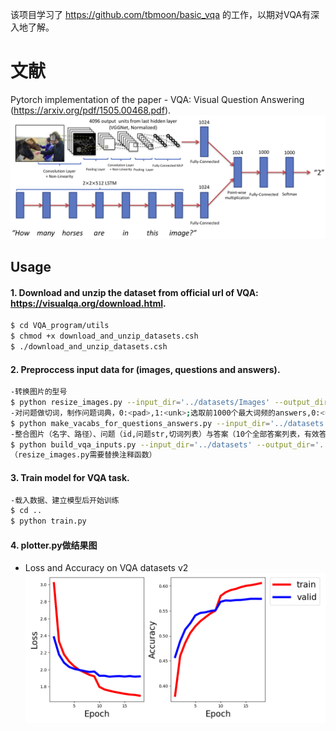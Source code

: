 该项目学习了 https://github.com/tbmoon/basic_vqa 的工作，以期对VQA有深入地了解。
# 文献
Pytorch implementation of the paper - VQA: Visual Question Answering (https://arxiv.org/pdf/1505.00468.pdf).
![model](./png/basic_model.png)

## Usage 
#### 1. Download and unzip the dataset from official url of VQA: https://visualqa.org/download.html.

```bash
$ cd VQA_program/utils
$ chmod +x download_and_unzip_datasets.csh
$ ./download_and_unzip_datasets.csh
```

#### 2. Preproccess input data for (images, questions and answers).

```bash
-转换图片的型号
$ python resize_images.py --input_dir='../datasets/Images' --output_dir='../datasets/Resized_Images' 
-对问题做切词，制作问题词典，0:<pad>,1:<unk>;选取前1000个最大词频的answers,0:<unk>，相当于多分类问题
$ python make_vacabs_for_questions_answers.py --input_dir='../datasets'
-整合图片（名字、路径）、问题（id,问题str,切词列表）与答案（10个全部答案列表，有效答案列表（在answer字典中的answers））（从有效答案中随机选择一个作为标签）
$ python build_vqa_inputs.py --input_dir='../datasets' --output_dir='../datasets'
（resize_images.py需要替换注释函数）
```

#### 3. Train model for VQA task.

```bash
-载入数据、建立模型后开始训练
$ cd ..
$ python train.py
```
#### 4. plotter.py做结果图

- Loss and Accuracy on VQA datasets v2
![results](./png/train1.png)

